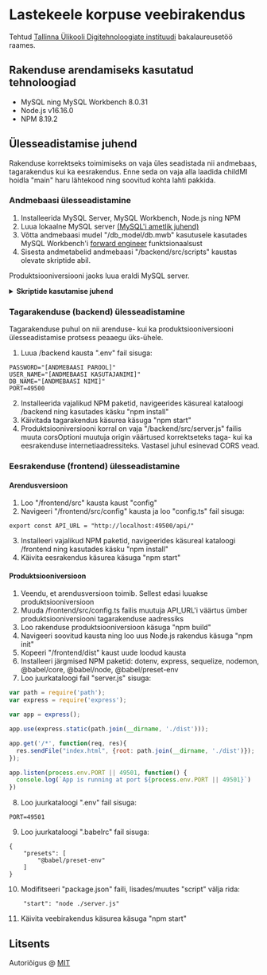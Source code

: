 # Lastekeele korpuse veebirakendus

Tehtud [Tallinna Ülikooli Digitehnoloogiate instituudi](https://www.tlu.ee/dt) bakalaureusetöö raames.

## Rakenduse arendamiseks kasutatud tehnoloogiad
* MySQL ning MySQL Workbench 8.0.31
* Node.js v16.16.0
* NPM 8.19.2

## Ülesseadistamise juhend

Rakenduse korrektseks toimimiseks on vaja üles seadistada nii andmebaas, tagarakendus kui ka eesrakendus.
Enne seda on vaja alla laadida childMI hoidla "main" haru lähtekood ning soovitud kohta lahti pakkida.

### Andmebaasi ülesseadistamine
1. Installeerida MySQL Server, MySQL Workbench, Node.js ning NPM
2. Luua lokaalne MySQL server [(MySQL'i ametlik juhend)](https://dev.mysql.com/doc/workbench/en/wb-installing.html)
3. Võtta andmebaasi mudel "/db_model/db.mwb" kasutusele kasutades MySQL Workbench'i [forward engineer](https://dev.mysql.com/doc/workbench/en/wb-forward-engineering-live-server.html) funktsionaalsust
4. Sisesta andmetabelid andmebaasi "/backend/src/scripts" kaustas olevate skriptide abil.

Produktsiooniversiooni jaoks luua eraldi MySQL server.

<details><summary><b>Skriptide kasutamise juhend</b></summary>

Kuigi skripte on suur kogus, tuleb nende kasutajal tegeleda ainult kahe failiga: „config.py“ ning „runScripts.py“.

Esimese sammuna on vaja konfigureerida „config.py“ faili. Muuta tuleb järgmised andmetabeli muutujad:
* „fileName“,
* „currentSheetURL“,
* „currentSheetID“,
* „currentSheetHeaderIndex“.

„fileName“ väärtus tähistab andmetabeli faili nime. See peab olema kindlas formaadis, kuna selle pealt tuletatakse teised muutujad. 

Kirjeldatu kuju on järgmine: „andmetabeli tüüp – aasta – hooaeg – õpilaste alustamisaasta 1 – õpilaste alustamisaasta 2“. 

Kõik selle nime osad jaotatakse eraldi muutujatesse, eraldades need koodisiseselt sidekriipsuga. 

* Andmetabeli tüübi võimalikud väärtused on: kvantitatiivsed („qv“) ning kvalitatiivsed („ql“).
* Faili nime hooaja võimalikud tähistused on: sügised („0“) ning kevadised („1“) andmed. Kui vaja, saab sinna sisestada ka teisi numbreid, juhul, kui on näiteks vaja talviseid või suviseid andmeid sisestada. Töö käigus rohkem kui kahte see-eest vaja ei läinud.  
* „currentSheetURL“ muutujasse sisestatakse originaalse andmetabeli link
* „currentSheetID“  muutujale määratakse unikaalne andmebaasi „sheet“ tabeli identifikaator
* „currentSheetHeaderIndex“ väärtuseks sisestatakse andmetabeli päise indeks

Kui andmetabeli muutujad on paigas, tuleb skriptide kasutajal üle vaadata ning vajadusel kohendada globaalsed muutujad:
* „lastGroupName“,
* „commentProperty“,
* „childDataGroupName“,
* „childNameProperty“,
* „childNamePropertyEmpty“,
* „childAgeProperty“,
* „childAgePropertyEmpty“, 
* „childGenderProperty“,
* „childGenderPropertyEmpty“,
* „childSpecialNeedProperty“,
* „teacherNameProperty“,
* „schoolNameProperty“.

Nimetatud muutujad tähistavad andmetabelites olevaid päiseid. Neile tuleb määrata vastav korrektne nimeline väärtus. Tühjadele („empty“) muutujatele on vaja sisestada väärtus, mis kantakse andmebaasi, kui andmetabelis pole vastavat lahtrit.
Kui kõik eelnevalt nimetatud muutujad on korrektselt kohandatud, tuleb käivitada „runScripts.py“ fail. See käivitab kõik skriptid ükshaaval, sisestades andmetabeli andmed korrektsetesse andmebaasi tabelitesse. 

Konfiguratsioonivea puhul lõpetab skript tegevuse ning annab kasutajale veateate.

</details>

### Tagarakenduse (backend) ülesseadistamine
Tagarakenduse puhul on nii arenduse- kui ka produktsiooniversiooni ülesseadistamise protsess peaaegu üks-ühele.

1. Luua /backend kausta ".env" fail sisuga:
```
PASSWORD="[ANDMEBAASI PAROOL]"
USER_NAME="[ANDMEBAASI KASUTAJANIMI]"
DB_NAME="[ANDMEBAASI NIMI]"
PORT=49500
```
2. Installeerida vajalikud NPM paketid, navigeerides käsureal kataloogi /backend ning kasutades käsku "npm install"
3. Käivitada tagarakendus käsurea käsuga "npm start"
4. Produktsiooniversiooni korral on vaja "/backend/src/server.js" failis muuta corsOptioni muutuja origin väärtused korrektseteks taga- kui ka eesrakenduse internetiaadressiteks. Vastasel juhul esinevad CORS vead.


### Eesrakenduse (frontend) ülesseadistamine

#### Arendusversioon
1. Loo "/frontend/src" kausta kaust "config"
2. Navigeeri "/frontend/src/config" kausta ja loo "config.ts" fail sisuga:
```
export const API_URL = "http://localhost:49500/api/"
```
3. Installeeri vajalikud NPM paketid, navigeerides käsureal kataloogi /frontend ning kasutades käsku "npm install"
4. Käivita eesrakendus käsurea käsuga "npm start"

#### Produktsiooniversioon
1. Veendu, et arendusversioon toimib. Sellest edasi luuakse produktsiooniversioon
2. Muuda /frontend/src/config.ts failis muutuja API_URL'i väärtus ümber produktsiooniversiooni tagarakenduse aadressiks
4. Loo rakenduse produktsiooniversioon käsuga "npm build"
5. Navigeeri soovitud kausta ning loo uus Node.js rakendus käsuga "npm init"
6. Kopeeri "/frontend/dist" kaust uude loodud kausta
6. Installeeri järgmised NPM paketid: dotenv, express, sequelize, nodemon, @babel/core, @babel/node, @babel/preset-env
7. Loo juurkataloogi fail "server.js" sisuga:
```javascript
var path = require('path');
var express = require('express');

var app = express();

app.use(express.static(path.join(__dirname, './dist')));

app.get('/*', function(req, res){
  res.sendFile("index.html", {root: path.join(__dirname, './dist')});
});

app.listen(process.env.PORT || 49501, function() {
  console.log(`App is running at port ${process.env.PORT || 49501}`)
})
```
8. Loo juurkataloogi ".env" fail sisuga:
```
PORT=49501
```
9. Loo juurkataloogi ".babelrc" fail sisuga:
```
{
    "presets": [
        "@babel/preset-env"
    ]
}
```
10. Modifitseeri "package.json" faili, lisades/muutes "script" välja rida:
```
    "start": "node ./server.js"
```
11. Käivita veebirakendus käsurea käsuga "npm start"

## Litsents

Autoriõigus @ [MIT](https://opensource.org/licenses/MIT)
